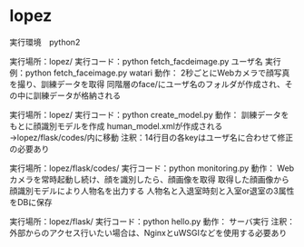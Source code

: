 # lopez
実行環境　python2

実行場所：lopez/
実行コード：python fetch_facdeimage.py ユーザ名
実行例：python fetch_faceimage.py watari
動作：
2秒ごとにWebカメラで顔写真を撮り、訓練データを取得
同階層のface/にユーザ名のフォルダが作成され、その中に訓練データが格納される

実行場所：lopez/
実行コード：python create_model.py
動作：
訓練データをもとに顔識別モデルを作成
human_model.xmlが作成される→lopez/flask/codes/内に移動
注釈：14行目の各keyはユーザ名に合わせて修正の必要あり

実行場所：lopez/flask/codes/
実行コード：python monitoring.py
動作：
Webカメラを常時起動し続け、顔を識別したら、顔画像を取得
取得した顔画像から顔識別モデルにより人物名を出力する
人物名と入退室時刻と入室or退室の3属性をDBに保存

実行場所：lopez/flask/
実行コード：python hello.py
動作：
サーバ実行
注釈：
外部からのアクセス行いたい場合は、NginxとuWSGIなどを使用する必要あり

